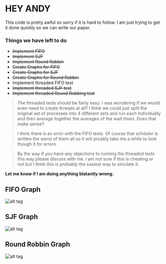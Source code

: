 # HEY ANDY

This code is pretty awful so sorry if it is hard to follow. I am just trying to get it done quickly so we can write our paper.

### Things we have left to do
- ~~Implement FIFO~~
- ~~Implement SJF~~
- ~~Implement Round Robbin~~
- ~~Create Graphs for FIFO~~
- ~~Create Graphs for SJF~~
- ~~Create Graphs for Round Robbin~~
- Implement threaded FIFO test
- ~~Implement threaded SJF test~~
- ~~Implement threaded Round Robbing test~~

> The threaded tests should be fairly easy. I was wondering if we would even need to create threads at all? I think we could just split the original set of processes into 4 different sets and run each individually and then average together the averages of the wait times. Does that make sense? 

> I think there is an error with the FIFO tests. Of course that schduler is written the worst of them all so it will proably take me a while to look though it for errors.

> By the way if you have any objections to running the threaded tests this way please discuss with me. I am not sure if this is cheating or not but I think this is probably the easiest way to simulate it.


**Let me know if I am doing anything blatantly wrong.**

## FIFO Graph
![alt tag](http://i.imgur.com/Akiqo8y.png)

## SJF Graph
![alt tag](http://i.imgur.com/vtQPUNb.png)

## Round Robbin Graph
![alt tag](http://i.imgur.com/ZhlfKx3.png)
